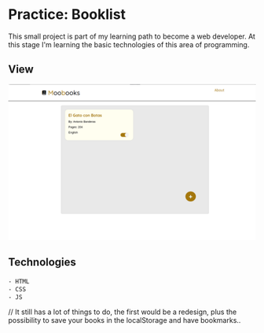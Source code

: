 # Practice: Booklist

This small project is part of my learning path to become a web developer. At this stage I'm learning the basic technologies of this area of programming.

## View

![books](./books.png)

## Technologies

    - HTML
    - CSS
    - JS

// It still has a lot of things to do, the first would be a redesign, plus the possibility to save your books in the localStorage and have bookmarks..
